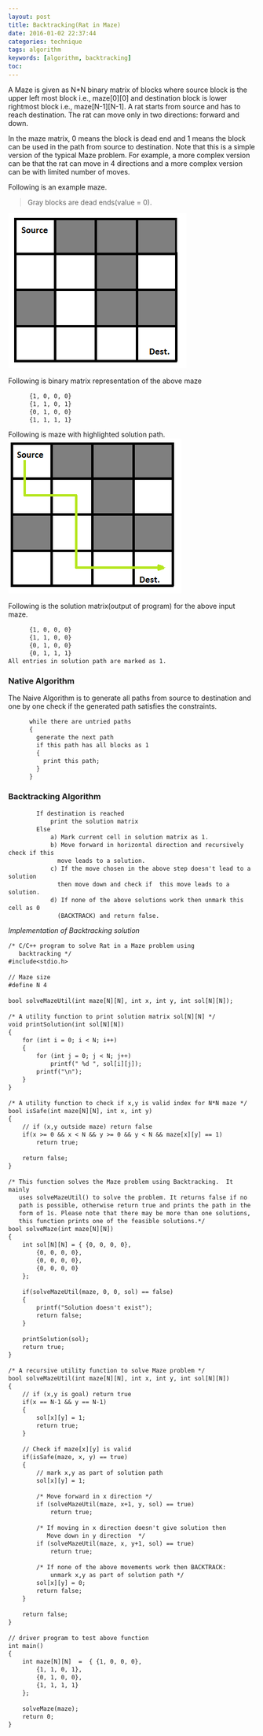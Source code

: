 ```yaml
---
layout: post
title: Backtracking(Rat in Maze)
date: 2016-01-02 22:37:44
categories: technique
tags: algorithm
keywords: [algorithm, backtracking]
toc:
---
```


A Maze is given as N*N binary matrix of blocks where source block is the upper left most block i.e., maze[0][0] and destination block is lower rightmost block i.e., maze[N-1][N-1]. A rat starts from source and has to reach destination. The rat can move only in two directions: forward and down.

In the maze matrix, 0 means the block is dead end and 1 means the block can be used in the path from source to destination. Note that this is a simple version of the typical Maze problem. For example, a more complex version can be that the rat can move in 4 directions and a more complex version can be with limited number of moves.

Following is an example maze.

> Gray blocks are dead ends(value = 0).

![ratinmaze_filled](/images/2016/ratinmaze_filled11.png)

<!-- more -->
Following is binary matrix representation of the above maze

```
      {1, 0, 0, 0}
      {1, 1, 0, 1}
      {0, 1, 0, 0}
      {1, 1, 1, 1}
```

Following is maze with highlighted solution path.
![ratinmaze_filled_path](/images/2016/ratinmaze_filled_path1.png)

Following is the solution matrix(output of program) for the above input maze.

```
      {1, 0, 0, 0}
      {1, 1, 0, 0}
      {0, 1, 0, 0}
      {0, 1, 1, 1}
All entries in solution path are marked as 1.
```

### Native Algorithm
The Naive Algorithm is to generate all paths from source to destination and one by one check if the generated path satisfies the constraints.

```
      while there are untried paths
      {
        generate the next path
        if this path has all blocks as 1
        {
          print this path;
        }
      }
```

### Backtracking Algorithm

```
        If destination is reached
            print the solution matrix
        Else
            a) Mark current cell in solution matrix as 1.
            b) Move forward in horizontal direction and recursively check if this
              move leads to a solution.
            c) If the move chosen in the above step doesn't lead to a solution
              then move down and check if  this move leads to a solution.
            d) If none of the above solutions work then unmark this cell as 0
              (BACKTRACK) and return false.
```

*Implementation of Backtracking solution*

```
/* C/C++ program to solve Rat in a Maze problem using
   backtracking */
#include<stdio.h>

// Maze size
#define N 4

bool solveMazeUtil(int maze[N][N], int x, int y, int sol[N][N]);

/* A utility function to print solution matrix sol[N][N] */
void printSolution(int sol[N][N])
{
    for (int i = 0; i < N; i++)
    {
        for (int j = 0; j < N; j++)
            printf(" %d ", sol[i][j]);
        printf("\n");
    }
}

/* A utility function to check if x,y is valid index for N*N maze */
bool isSafe(int maze[N][N], int x, int y)
{
    // if (x,y outside maze) return false
    if(x >= 0 && x < N && y >= 0 && y < N && maze[x][y] == 1)
        return true;

    return false;
}

/* This function solves the Maze problem using Backtracking.  It mainly
   uses solveMazeUtil() to solve the problem. It returns false if no
   path is possible, otherwise return true and prints the path in the
   form of 1s. Please note that there may be more than one solutions,
   this function prints one of the feasible solutions.*/
bool solveMaze(int maze[N][N])
{
    int sol[N][N] = { {0, 0, 0, 0},
        {0, 0, 0, 0},
        {0, 0, 0, 0},
        {0, 0, 0, 0}
    };

    if(solveMazeUtil(maze, 0, 0, sol) == false)
    {
        printf("Solution doesn't exist");
        return false;
    }

    printSolution(sol);
    return true;
}

/* A recursive utility function to solve Maze problem */
bool solveMazeUtil(int maze[N][N], int x, int y, int sol[N][N])
{
    // if (x,y is goal) return true
    if(x == N-1 && y == N-1)
    {
        sol[x][y] = 1;
        return true;
    }

    // Check if maze[x][y] is valid
    if(isSafe(maze, x, y) == true)
    {
        // mark x,y as part of solution path
        sol[x][y] = 1;

        /* Move forward in x direction */
        if (solveMazeUtil(maze, x+1, y, sol) == true)
            return true;

        /* If moving in x direction doesn't give solution then
           Move down in y direction  */
        if (solveMazeUtil(maze, x, y+1, sol) == true)
            return true;

        /* If none of the above movements work then BACKTRACK:
            unmark x,y as part of solution path */
        sol[x][y] = 0;
        return false;
    }   

    return false;
}

// driver program to test above function
int main()
{
    int maze[N][N]  =  { {1, 0, 0, 0},
        {1, 1, 0, 1},
        {0, 1, 0, 0},
        {1, 1, 1, 1}
    };

    solveMaze(maze);
    return 0;
}
```
